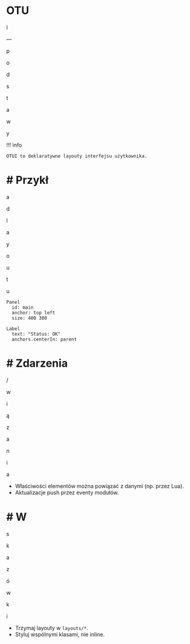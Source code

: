 ﻿# OTU

I

—

p

o

d

s

t

a

w

y

!!! info

    OTUI to deklaratywne layouty interfejsu użytkownika.
# # Przykł

a

d

l

a

y

o

u

t

u

```otui
Panel
  id: main
  anchor: top left
  size: 400 300

Label
  text: "Status: OK"
  anchors.centerIn: parent

```
# # Zdarzenia

/

w

i

ą

z

a

n

i

a

- Właściwości elementów można powiązać z danymi (np. przez Lua).
- Aktualizacje push przez eventy modułów.
# # W

s

k

a

z

ó

w

k

i

- Trzymaj layouty w `layouts/*`.
- Styluj wspólnymi klasami, nie inline.

